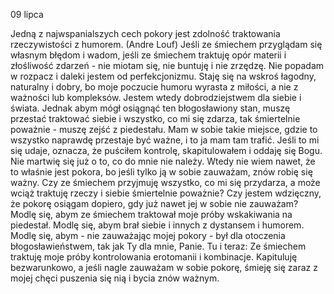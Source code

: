 09 lipca

Jedną z najwspanialszych cech pokory
jest zdolność traktowania rzeczywistości z humorem.
(Andre Louf)
 Jeśli ze śmiechem przyglądam się własnym błędom i wadom, jeśli ze śmiechem traktuję opór materii i złośliwość zdarzeń - nie miotam się, nie buntuję i nie zrzędzę. Nie popadam w rozpacz i daleki jestem od perfekcjonizmu. Staję się na wskroś łagodny, naturalny i dobry, bo moje poczucie humoru wyrasta z miłości, a nie z ważności lub kompleksów. Jestem wtedy dobrodziejstwem dla siebie i świata. Jednak abym mógł osiągnąć ten błogosławiony stan, muszę przestać traktować siebie i wszystko, co mi się zdarza, tak śmiertelnie poważnie - muszę zejść z piedestału. Mam w sobie takie miejsce, gdzie to wszystko naprawdę przestaje być ważne, i to ja mam tam trafić. Jeśli to mi się udaje, oznacza, że puściłem kontrolę, skapitulowałem i oddaję się Bogu. Nie martwię się już o to, co do mnie nie należy. Wtedy nie wiem nawet, że to właśnie jest pokora, bo jeśli tylko ją w sobie zauważam, znów robię się ważny.
 Czy ze śmiechem przyjmuję wszystko, co mi się przydarza, a może wciąż traktuję rzeczy i siebie śmiertelnie poważnie? Czy jestem wdzięczny, że pokorę osiągam dopiero, gdy już nawet jej w sobie nie zauważam?
Modlę się, abym ze śmiechem traktował moje próby wskakiwania na piedestał.
Modlę się, abym brał siebie i innych z dystansem i humorem. Modlę się, abym - nie zauważając mojej pokory - był dla otoczenia błogosławieństwem, tak jak Ty dla mnie, Panie.
 Tu i teraz: Ze śmiechem traktuję moje próby kontrolowania erotomanii i kombinacje. Kapituluję bezwarunkowo, a jeśli nagle zauważam w sobie pokorę, śmieję się zaraz z mojej chęci puszenia się nią i bycia znów ważnym.
